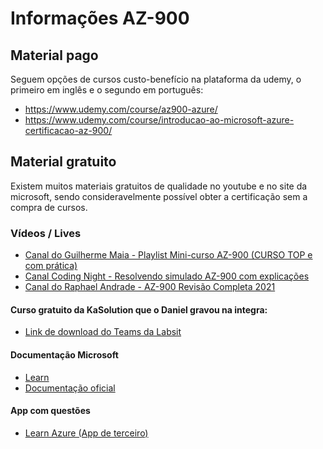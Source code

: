 # Informações AZ-900

## Material pago
Seguem opções de cursos custo-benefício na plataforma da udemy, o primeiro em inglês e o segundo em português:

- https://www.udemy.com/course/az900-azure/
- https://www.udemy.com/course/introducao-ao-microsoft-azure-certificacao-az-900/

## Material gratuito
Existem muitos materiais gratuitos de qualidade no youtube e no site da microsoft, sendo consideravelmente possível obter a certificação sem a compra de cursos.

### Vídeos / Lives

- [Canal do Guilherme Maia - Playlist Mini-curso AZ-900 (CURSO TOP e com prática)](https://www.youtube.com/watch?v=ajV_dd0frSQ&list=PLyaGOdIIoDmqK6FG0BWhjrpZf6wp9Zcu3)
- [Canal Coding Night - Resolvendo simulado AZ-900 com explicações](https://www.youtube.com/watch?v=5ZZq54iQkS0&t=15875s)
- [Canal do Raphael Andrade - AZ-900 Revisão Completa 2021](https://www.youtube.com/watch?v=DlfDKhFb1XU&t=4233s)

#### Curso gratuito da KaSolution que o Daniel gravou na integra:
- [Link de download do Teams da Labsit](https://labsit-my.sharepoint.com/:v:/g/personal/daniel_pedrosa_labsit_io/EYUSHI7e01hEq14eIitAYOsBo5zW7kOcyZR7TP2ddQhoIA)

#### Documentação Microsoft
- [Learn](https://docs.microsoft.com/en-us/learn/certifications/azure-fundamentals/)
- [Documentação oficial](https://docs.microsoft.com/en-us/azure/?product=popular)

#### App com questões
- [Learn Azure (App de terceiro)](https://play.google.com/store/apps/details?id=com.learnazure.app)
